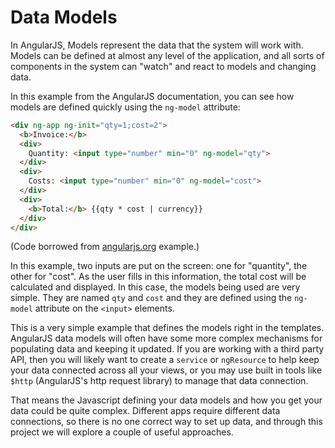 # Data Models
In AngularJS, Models represent the data that the system will work with. Models can be defined at almost any level of the application, and all sorts of components in the system can "watch" and react to models and changing data.

In this example from the AngularJS documentation, you can see how models are defined quickly using the `ng-model` attribute:

```html
<div ng-app ng-init="qty=1;cost=2">
  <b>Invoice:</b>
  <div>
    Quantity: <input type="number" min="0" ng-model="qty">
  </div>
  <div>
    Costs: <input type="number" min="0" ng-model="cost">
  </div>
  <div>
    <b>Total:</b> {{qty * cost | currency}}
  </div>
</div>
```
(Code borrowed from [angularjs.org](http://angularjs.org) example.)

In this example, two inputs are put on the screen: one for "quantity", the other for "cost". As the user fills in this information, the total cost will be calculated and displayed.  In this case, the models being used are very simple. They are named `qty` and `cost` and they are defined using the `ng-model` attribute on the `<input>` elements. 

This is a very simple example that defines the models right in the templates. AngularJS data models will often have some more complex mechanisms for populating data and keeping it updated. If you are working with a third party API, then you will likely want to create a `service` or `ngResource` to help keep your data connected across all your views, or you may use built in tools like `$http` (AngularJS's http request library) to manage that data connection.

That means the Javascript defining your data models and how you get your data could be quite complex. Different apps require different data connections, so there is no one correct way to set up data, and through this project we will explore a couple of useful approaches.